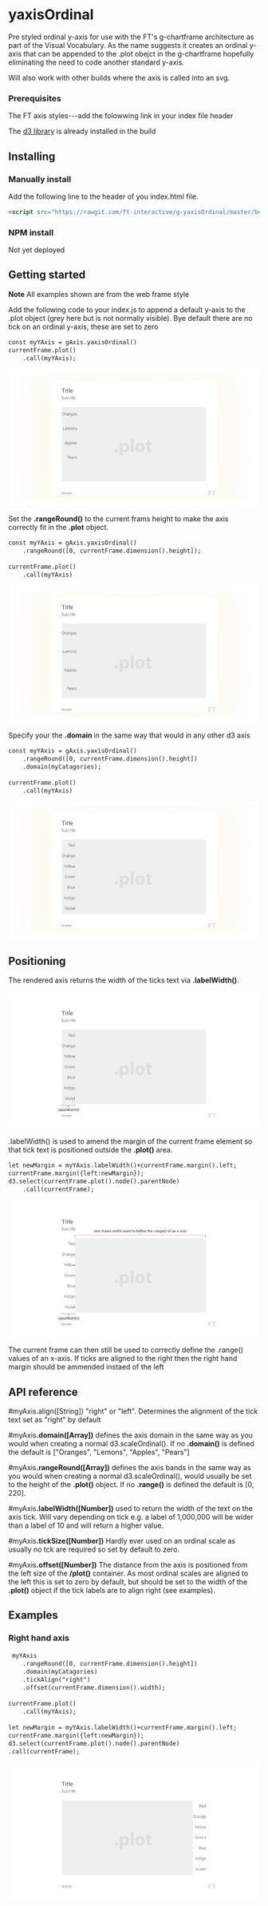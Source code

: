 # yaxisOrdinal

Pre styled ordinal y-axis for use with the FT's g-chartframe architecture as part of the Visual Vocabulary. As the name suggests it creates an ordinal y-axis that can be appended to the .plot obejct in the g-chartframe hopefully eliminating the need to code another standard y-axis.

Will also work with other builds where the axis is called into an svg.


### Prerequisites
The FT axis styles---add the folowwing link in your index file header

The [d3 library](https://d3js.org/) is already installed in the build

## Installing
### Manually install

Add the following line to the header of you index.html file.

``` html
<script src="https://rawgit.com/ft-interactive/g-yaxisOrdinal/master/build/g-yaxisOrdinal.js"> </script>

```


### NPM install
Not yet deployed

## Getting started
<b>Note</b> All examples shown are from the web frame style

Add the following code to your index.js to append a default y-axis to the .plot object (grey here but is not normally visible). Bye default there are no tick on an ordinal y-axis, these are set to zero

```
const myYAxis = gAxis.yaxisOrdinal()
currentFrame.plot()
	.call(myYAxis);
```

![alt tag](https://github.com/ft-interactive/g-yaxisOrdinal/blob/master/images/default.png)

Set the <b>.rangeRound()</b> to the current frams height to make the axis correctly fit in the <b>.plot</b> object.

```
const myYAxis = gAxis.yaxisOrdinal()
    .rangeRound([0, currentFrame.dimension().height]);

currentFrame.plot()
    .call(myYAxis)
```

![alt tag](https://github.com/ft-interactive/g-yaxisOrdinal/blob/master/images/range.png)

Specify your the <b>.domain </b> in the same way that would in any other d3 axis

```
const myYAxis = gAxis.yaxisOrdinal()
    .rangeRound([0, currentFrame.dimension().height])
    .domain(myCatagories);
    
currentFrame.plot()
    .call(myYAxis)
```

![alt tag](https://github.com/ft-interactive/g-yaxisOrdinal/blob/master/images/domain.png)

## Positioning
The rendered axis returns the width of the ticks text via <b>.labelWidth()</b>.

![alt tag](https://github.com/ft-interactive/g-yaxisOrdinal/blob/master/images/labelWidth.png)

.labelWidth() is used to amend the margin of the current frame element so that tick text is positioned outside the <b>.plot()</b> area.

```
let newMargin = myYAxis.labelWidth()+currentFrame.margin().left;
currentFrame.margin({left:newMargin});
d3.select(currentFrame.plot().node().parentNode)
    .call(currentFrame);
```

![alt tag](https://github.com/ft-interactive/g-yaxisOrdinal/blob/master/images/newWidth.png)

The current frame can then still be used to correctly define the .range() values of an x-axis. If ticks are aligned to the right then the right hand margin should be ammended instaed of the left

## API reference

#myAxis.align([String]) "right" or "left". Determines the alignment of the tick text set as "right" by default

#myAxis<b>.domain([Array])</b> defines the axis domain in the same way as you would when creating a normal d3.scaleOrdinal(). If no <b>.domain()</b> is defined the default is ["Oranges", "Lemons", "Apples", "Pears"]

#myAxis<b>.rangeRound([Array])</b> defines the axis bands in the same way as you would when creating a normal d3.scaleOrdinal(), would usually be set to the height of the <b>.plot()</b> object. If no <b>.range()</b> is defined the default is [0, 220].

#myAxis<b>.labelWidth([Number])</b> used to return the width of the text on the axis tick. Will vary depending on tick e.g. a label of 1,000,000 will be wider than a label of 10 and will return a higher value.

#myAxis<b>.tickSize([Number])</b> Hardly ever used on an ordinal scale as usually no tck are required so set by default to zero.

#myAxis<b>.offset([Number])</b> The distance from the axis is positioned from the left size of the <b>/plot()</b> container. As most ordinal scales are aligned to the left this is set to zero by default, but should be set to the width of the <b>.plot()</b> object if the tick labels are to align right (see examples).

## Examples

### Right hand axis

```
 myYAxis
    .rangeRound([0, currentFrame.dimension().height])
    .domain(myCatagories)
    .tickAlign("right")
    .offset(currentFrame.dimension().width);

currentFrame.plot()
    .call(myYAxis);

let newMargin = myYAxis.labelWidth()+currentFrame.margin().left;
currentFrame.margin({left:newMargin});
d3.select(currentFrame.plot().node().parentNode)
.call(currentFrame);
```

![alt tag](https://github.com/ft-interactive/g-yaxisOrdinal/blob/master/images/rightHand.png)



